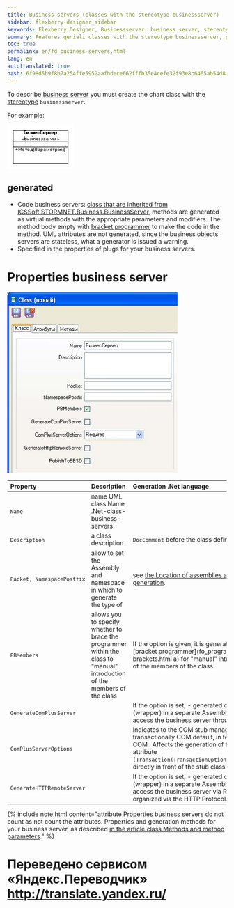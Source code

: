 ```yaml
--- 
title: Business servers (classes with the stereotype businessserver) 
sidebar: flexberry-designer_sidebar 
keywords: Flexberry Designer, Businessserver, business server, stereotype, generation, properties, business facade 
summary: Features geniali classes with the stereotype businessserver, properties, business servers 
toc: true 
permalink: en/fd_business-servers.html 
lang: en 
autotranslated: true 
hash: 6f98d5b9f8b7a254ffe5952aafbdece662fffb35e4cefe32f93e8b6465ab54d8 
--- 
```


To describe [business server](fo_bs-wrapper.html) you must create the chart class with the [stereotype](fd_key-concepts.html) `businessserver`. 

For example: 

![](/images/pages/products/flexberry-designer/class-diagram/businessserver.png) 

## generated 

* Code business servers: [class that are inherited from ICSSoft.STORMNET.Business.BusinessServer](fo_user-operations-dataservice.html), methods are generated as virtual methods with the appropriate parameters and modifiers. The method body empty with [bracket programmer](fo_programmer-brackets.html) to make the code in the method. UML attributes are not generated, since the business objects servers are stateless, what a generator is issued a warning. 
* Specified in the properties of plugs for your business servers. 

# Properties business server 

![](/images/pages/products/flexberry-designer/class-diagram/bsprops1.jpg) 

Property | Description | Generation .Net language 
:----------------------|:----------------------------|:-------------------------------------------- 
`Name` | name UML class Name .Net-class-business-servers 
`Description` | a class description | `DocComment` before the class definition 
`Packet, NamespacePostfix` | allow to set the Assembly and namespace in which to generate the type of | see [the Location of assemblies after code generation](fo_location-assembly.html). 
`PBMembers` | allows you to specify whether to brace the programmer within the class to "manual" introduction of the members of the class | If the option is given, it is generated [bracket programmer](fo_programmer-brackets.html a) for "manual" introduction of the members of the class. 
`GenerateComPlusServer` | | If the option is set, - generated class-stub (wrapper) in a separate Assembly to access the business server through COM . 
`ComPlusServerOptions` | | Indicates to the COM stub management transactionally COM default, in terms of COM . Affects the generation of the attribute ``` [Transaction(TransactionOption.XXXXXXX)] ``` directly in front of the stub class 
`GenerateHTTPRemoteServer` | | If the option is set, - generated class-stub (wrapper) in a separate Assembly to access the business server via Remoting, organized via the HTTP Protocol. 

{% include note.html content="attribute Properties business servers do not count as not count the attributes. Properties and generation methods for your business server, as described [in the article class Methods and method parameters](fd_methods-parameters.html)." %} 



 # Переведено сервисом «Яндекс.Переводчик» http://translate.yandex.ru/